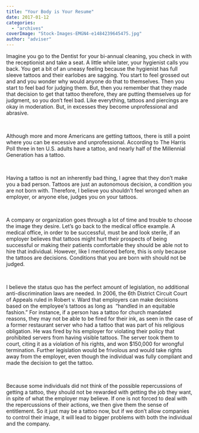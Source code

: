 ```yaml
---
title: "Your Body is Your Resume"
date: 2017-01-12
categories: 
  - "archives"
coverImage: "Stock-Images-EMGN4-e1484239645475.jpg"
author: "adviser"
---
```


Imagine you go to the Dentist for your bi-annual cleaning, you check in with the receptionist and take a seat. A little while later, your hygienist calls you back. You get a bit of an uneasy feeling because the hygienist has full sleeve tattoos and their earlobes are sagging. You start to feel grossed out and and you wonder why would anyone do that to themselves. Then you start to feel bad for judging them. But, then you remember that they made that decision to get that tattoo therefore, they are putting themselves up for judgment, so you don’t feel bad. Like everything, tattoos and piercings are okay in moderation. But, in excesses they become unprofessional and abrasive.

 

Although more and more Americans are getting tattoos, there is still a point where you can be excessive and unprofessional. According to The Harris Poll three in ten U.S. adults have a tattoo, and nearly half of the Millennial Generation has a tattoo.

 

Having a tattoo is not an inherently bad thing, I agree that they don’t make you a bad person. Tattoos are just an autonomous decision, a condition you are not born with. Therefore, I believe you shouldn’t feel wronged when an employer, or anyone else, judges you on your tattoos.

 

A company or organization goes through a lot of time and trouble to choose the image they desire. Let’s go back to the medical office example. A medical office, in order to be successful, must be and look sterile, if an employer believes that tattoos might hurt their prospects of being successful or making their patients comfortable they should be able not to hire that individual. However, like I mentioned before, this is only because the tattoos are decisions. Conditions that you are born with should not be judged.

 

I believe the status quo has the perfect amount of legislation, no additional anti-discrimination laws are needed. In 2006, the 6th District Circuit Court of Appeals ruled in Robert v. Ward that employers can make decisions based on the employee's tattoos as long as  “handled in an equitable fashion.” For instance, if a person has a tattoo for church mandated reasons, they may not be able to be fired for their ink, as seen in the case of a former restaurant server who had a tattoo that was part of his religious obligation. He was fired by his employer for violating their policy that prohibited servers from having visible tattoos. The server took them to court, citing it as a violation of his rights, and won $150,000 for wrongful termination. Further legislation would be frivolous and would take rights away from the employer, even though the individual was fully compliant and made the decision to get the tattoo.

 

Because some individuals did not think of the possible repercussions of getting a tattoo, they should not be rewarded with getting the job they want, in spite of what the employer may believe. If one is not forced to deal with the repercussions of their actions, we then give them the sense of entitlement. So it just may be a tattoo now, but if we don’t allow companies to control their image, it will lead to bigger problems with both the individual and the company.
